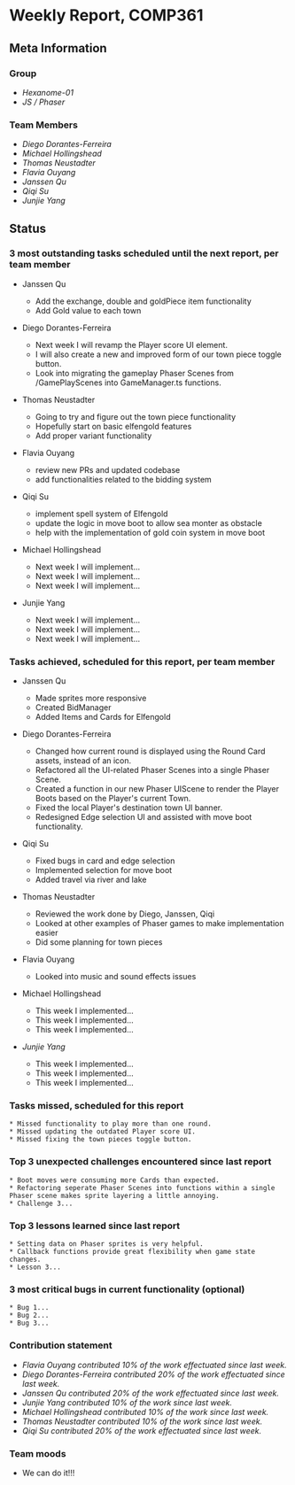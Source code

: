 # Weekly Report, COMP361

## Meta Information

### Group

 * *Hexanome-01*
 * *JS / Phaser*

### Team Members

 * *Diego Dorantes-Ferreira*
 * *Michael Hollingshead*
 * *Thomas Neustadter*
 * *Flavia Ouyang*
 * *Janssen Qu*
 * *Qiqi Su*
 * *Junjie Yang*

## Status

### 3 most outstanding tasks scheduled until the next report, per team member

* Janssen Qu
    * Add the exchange, double and goldPiece item functionality
    * Add Gold value to each town

* Diego Dorantes-Ferreira
    * Next week I will revamp the Player score UI element.
    * I will also create a new and improved form of our town piece toggle button.
    * Look into migrating the gameplay Phaser Scenes from /GamePlayScenes into GameManager.ts functions.

* Thomas Neustadter
    * Going to try and figure out the town piece functionality
    * Hopefully start on basic elfengold features
    * Add proper variant functionality

 * Flavia Ouyang
    * review new PRs and updated codebase
    * add functionalities related to the bidding system
 
 * Qiqi Su
    * implement spell system of Elfengold
    * update the logic in move boot to allow sea monter as obstacle
    * help with the implementation of gold coin system in move boot

 * Michael Hollingshead
    * Next week I will implement...
    * Next week I will implement...
    * Next week I will implement...

 * Junjie Yang
    * Next week I will implement...
    * Next week I will implement...
    * Next week I will implement...


### Tasks achieved, scheduled for this report, per team member

* Janssen Qu
    * Made sprites more responsive
    * Created BidManager
    * Added Items and Cards for Elfengold

* Diego Dorantes-Ferreira
    * Changed how current round is displayed using the Round Card assets, instead of an icon.
    * Refactored all the UI-related Phaser Scenes into a single Phaser Scene.
    * Created a function in our new Phaser UIScene to render the Player Boots based on the Player's current Town.
    * Fixed the local Player's destination town UI banner.
    * Redesigned Edge selection UI and assisted with move boot functionality.

 * Qiqi Su
    * Fixed bugs in card and edge selection
    * Implemented selection for move boot
    * Added travel via river and lake
 
* Thomas Neustadter
    * Reviewed the work done by Diego, Janssen, Qiqi
    * Looked at other examples of Phaser games to make implementation easier
    * Did some planning for town pieces

 * Flavia Ouyang
    * Looked into music and sound effects issues

 * Michael Hollingshead
    * This week I implemented...
    * This week I implemented...
    * This week I implemented...

 * *Junjie Yang*
    * This week I implemented...
    * This week I implemented...
    * This week I implemented...

### Tasks missed, scheduled for this report

    * Missed functionality to play more than one round.
    * Missed updating the outdated Player score UI.
    * Missed fixing the town pieces toggle button.

### Top 3 unexpected challenges encountered since last report

    * Boot moves were consuming more Cards than expected.
    * Refactoring seperate Phaser Scenes into functions within a single Phaser scene makes sprite layering a little annoying.
    * Challenge 3...

### Top 3 lessons learned since last report

    * Setting data on Phaser sprites is very helpful.
    * Callback functions provide great flexibility when game state changes.
    * Lesson 3...

### 3 most critical bugs in current functionality (optional)

    * Bug 1...
    * Bug 2...
    * Bug 3...

### Contribution statement

 * *Flavia Ouyang contributed 10% of the work effectuated since last week.*
 * *Diego Dorantes-Ferreira contributed 20% of the work effectuated since last week.*
 * *Janssen Qu contributed 20% of the work effectuated since last week.*
 * *Junjie Yang contributed 10% of the work since last week.*
 * *Michael Hollingshead contributed 10% of the work since last week.*
 * *Thomas Neustadter contributed 10% of the work since last week.*
 * *Qiqi Su contributed 20% of the work effectuated since last week.*

### Team moods

 * We can do it!!!
